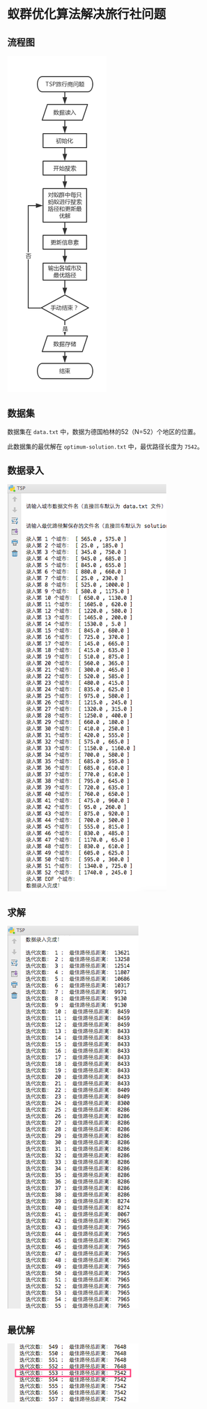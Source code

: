 # 蚁群优化算法解决旅行社问题

## 流程图

![](images/流程图.png)

## 数据集

数据集在 `data.txt` 中，数据为德国柏林的52（N=52）个地区的位置。

此数据集的最优解在 `optimum-solution.txt` 中，最优路径长度为 `7542`。

## 数据录入

![](images/数据录入.png)

## 求解

![](images/开始求解.png)

## 最优解

![](images/最优解.png)